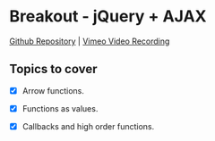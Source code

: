 # Breakout - jQuery + AJAX
[Github Repository](https://github.com/Alfredo08/Breakouts/tree/main/Callbacks%20Breakout) | [Vimeo Video Recording](https://vimeo.com/859610849/415ad463f4?share=copy)

## Topics to cover
* [X] Arrow functions.
* [X] Functions as values.
* [X] Callbacks and high order functions.

